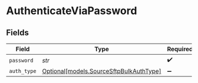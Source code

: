 # AuthenticateViaPassword


## Fields

| Field                                                                          | Type                                                                           | Required                                                                       | Description                                                                    |
| ------------------------------------------------------------------------------ | ------------------------------------------------------------------------------ | ------------------------------------------------------------------------------ | ------------------------------------------------------------------------------ |
| `password`                                                                     | *str*                                                                          | :heavy_check_mark:                                                             | Password                                                                       |
| `auth_type`                                                                    | [Optional[models.SourceSftpBulkAuthType]](../models/sourcesftpbulkauthtype.md) | :heavy_minus_sign:                                                             | N/A                                                                            |